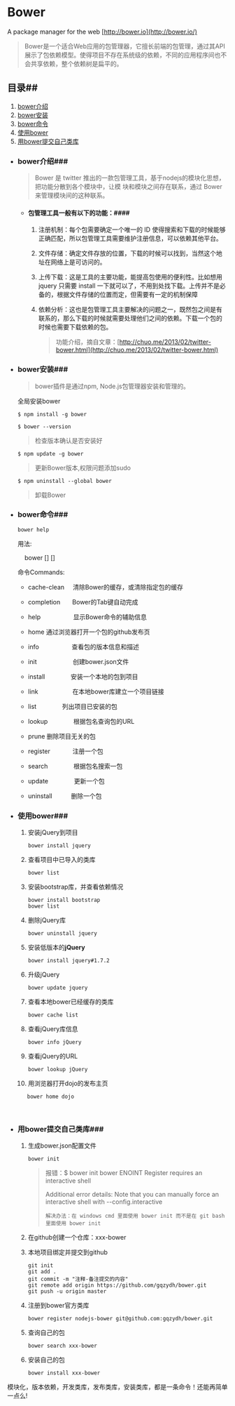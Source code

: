 # Bower #

A package manager for the web [http://bower.io](http://bower.io/)

> Bower是一个适合Web应用的包管理器，它擅长前端的包管理，通过其API展示了包依赖模型。使得项目不存在系统级的依赖，不同的应用程序间也不会共享依赖，整个依赖树是扁平的。



## 目录##

1. [bower介绍](#bower介绍)
2. [bower安装](#bower安装)
3. [bower命令](#bower命令)
4. [使用bower](#使用bower)
5. [用bower提交自己类库](#用bower提交自己类库)

- ### bower介绍###

  > Bower 是 twitter 推出的一款包管理工具，基于nodejs的模块化思想，把功能分散到各个模块中，让模 块和模块之间存在联系，通过 Bower 来管理模块间的这种联系。

  - #### 包管理工具一般有以下的功能：####

    1. 注册机制：每个包需要确定一个唯一的 ID 使得搜索和下载的时候能够正确匹配，所以包管理工具需要维护注册信息，可以依赖其他平台。

    2. 文件存储：确定文件存放的位置，下载的时候可以找到，当然这个地址在网络上是可访问的。

    3. 上传下载：这是工具的主要功能，能提高包使用的便利性。比如想用 jquery 只需要 install 一下就可以了，不用到处找下载。上传并不是必备的，根据文件存储的位置而定，但需要有一定的机制保障

    4. 依赖分析：这也是包管理工具主要解决的问题之一，既然包之间是有联系的，那么下载的时候就需要处理他们之间的依赖。下载一个包的时候也需要下载依赖的包。

       > 功能介绍，摘自文章：[http://chuo.me/2013/02/twitter-bower.html](http://chuo.me/2013/02/twitter-bower.html)

- ### bower安装###

  > bower插件是通过npm, Node.js包管理器安装和管理的。

  全局安装bower

  ```npm
  $ npm install -g bower
  ```
  ```npm
  $ bower --version
  ```
  > 检查版本确认是否安装好
  
  ```npm
  $ npm update -g bower
  ```
  > 更新Bower版本,权限问题添加sudo
  
  ```npm
  $ npm uninstall --global bower 
  ```
  > 卸载Bower
  
- ### bower命令###

  `bower help `

  用法:

      bower <command> [<args>] [<options>]

  命令Commands:

  - cache-clean     清除Bower的缓存，或清除指定包的缓存
  - completion       Bower的Tab键自动完成
  - help                   显示Bower命令的辅助信息
  - home                 通过浏览器打开一个包的github发布页
  - info                     查看包的版本信息和描述
  - init                      创建bower.json文件
  - install                 安装一个本地的包到项目
  - link                     在本地bower库建立一个项目链接
  - list                      列出项目已安装的包
  - lookup               根据包名查询包的URL
  - prune                 删除项目无关的包
  - register              注册一个包
  - search                根据包名搜索一包
  - update                更新一个包

  - uninstall              删除一个包

- ### 使用bower###

  1. 安装jQuery到项目

     ```bower
     bower install jquery
     ```

  2. 查看项目中已导入的类库

     ```bower
     bower list
     ```

  3. 安装bootstrap库，并查看依赖情况

     ```bower
     bower install bootstrap
     bower list
     ```

  4. 删除jQuery库

     ```bower
     bower uninstall jquery
     ```

  5. 安装低版本的**jQuery**

     ```bower
     bower install jquery#1.7.2
     ```

  6. 升级jQuery

     ```bower
     bower update jquery
     ```

  7. 查看本地bower已经缓存的类库

     ```bower
     bower cache list
     ```

  8. 查看jQuery库信息

     ```bower
     bower info jQuery
     ```

  9. 查看jQuery的URL

     ```bower
     bower lookup jQuery
     ```

  10. 用浏览器打开dojo的发布主页

  ```bower
     bower home dojo
  ```

     ​

- ### 用bower提交自己类库###

  1. 生成bower.json配置文件

     ```bower
     bower init
     ```

     > 报错：$ bower init
     > bower ENOINT        Register requires an interactive shell
     >
     > Additional error details:
     > Note that you can manually force an interactive shell with --config.interactive
     >
     > ``解决办法：在 windows cmd 里面使用 bower init 而不是在 git bash 里面使用 bower init``

  2. 在github创建一个仓库：xxx-bower

  3. 本地项目绑定并提交到github

     ```git
     git init
     git add .
     git commit -m "注释-备注提交的内容"
     git remote add origin https://github.com/gqzydh/bower.git
     git push -u origin master
     ```

  4. 注册到bower官方类库

     ```bower
     bower register nodejs-bower git@github.com:gqzydh/bower.git
     ```

  5. 查询自己的包

     ```bower
     bower search xxx-bower
     ```

  6. 安装自己的包

     ```bower
     bower install xxx-bower
     ```

模块化，版本依赖，开发类库，发布类库，安装类库，都是一条命令！还能再简单一点么!

